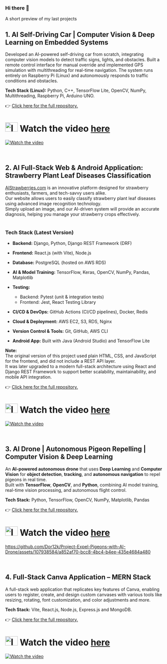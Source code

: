 
### Hi there 👋

<!--
**Dor12k/Dor12k** is a ✨ _special_ ✨ repository because its `README.md` (this file) appears on your GitHub profile.

Here are some ideas to get you started:

- 🔭 I’m currently working on ...
- 🌱 I’m currently learning ...
- 👯 I’m looking to collaborate on ...
- 🤔 I’m looking for help with ...
- 💬 Ask me about ...
- 📫 How to reach me: ...
- 😄 Pronouns: ...
- ⚡ Fun fact: ...
-->

A short preview of my last projects

## 1. AI Self-Driving Car | Computer Vision & Deep Learning on Embedded Systems

Developed an AI-powered self-driving car from scratch, integrating computer vision models to detect traffic signs, lights, and obstacles.
Built a remote control interface for manual override and implemented GPS simulation with multithreading for real-time navigation.
The system runs entirely on Raspberry Pi (Linux) and autonomously responds to traffic conditions and obstacles.

**Tech Stack (Linux):** Python, C++, TensorFlow Lite, OpenCV, NumPy, Multithreading, Raspberry Pi, Arduino UNO. 


👉 [Click here for the full repository.](https://github.com/Dor12k/Self-Driving-Car-RaspberryPi-CPP)

# <img width="40" height="30" alt="Image" src="https://github.com/user-attachments/assets/567d1706-facf-437a-aaca-9f82ccbe51dd" /> Watch the video [here](https://youtu.be/1vHhDjWunTw)




[![Watch the video](https://github.com/user-attachments/assets/7f4690b1-4221-4d37-945c-dd8631545ef5)](https://youtu.be/1vHhDjWunTw)

<br>

## 2. AI Full-Stack Web & Android Application: Strawberry Plant Leaf Diseases Classification

[AIStrawberries.com](https://www.aiStrawberries.com) is an innovative platform designed for strawberry enthusiasts, farmers, and tech-savvy users alike. <br>
Our website allows users to easily classify strawberry plant leaf diseases using advanced image recognition technology. <br>
Simply upload an image, and our AI-driven system will provide an accurate diagnosis, helping you manage your strawberry crops effectively. 
<br><br>

### Tech Stack (Latest Version)

- **Backend:** Django, Python, Django REST Framework (DRF)
- **Frontend:** React.js (with Vite), Node.js
- **Database:** PostgreSQL (hosted on AWS RDS)
- **AI & Model Training:** TensorFlow, Keras, OpenCV, NumPy, Pandas, Matplotlib
- **Testing:** 
  - Backend: Pytest (unit & integration tests)
  - Frontend: Jest, React Testing Library
- **CI/CD & DevOps:** GitHub Actions (CI/CD pipelines), Docker, Redis
- **Cloud & Deployment:** AWS EC2, S3, RDS, Nginx
- **Version Control & Tools:** Git, GitHub, AWS CLI

- **Android App:** Built with Java (Android Studio) and TensorFlow Lite


**Note:**  
The original version of this project used plain HTML, CSS, and JavaScript for the frontend, and did not include a REST API layer.  
It was later upgraded to a modern full-stack architecture using React and Django REST Framework to support better scalability, maintainability, and mobile API integration.

👉 [Click here for the full repository.](https://github.com/Dor12k/Full-Stack-Strawberry-Disease-Classification)
<br>


# <img width="40" height="30" alt="Image" src="https://github.com/user-attachments/assets/567d1706-facf-437a-aaca-9f82ccbe51dd" /> Watch the video [here](https://www.youtube.com/watch?v=HJZ-G3RxmnA)

[![Watch the video](https://github.com/user-attachments/assets/2338cea4-dfdf-4e35-8dc0-f07ef569ef62)](https://www.youtube.com/watch?v=HJZ-G3RxmnA)

<br>

## 3. AI Drone | Autonomous Pigeon Repelling | Computer Vision & Deep Learning

An **AI-powered autonomous drone** that uses **Deep Learning** and **Computer Vision** for **object detection**, **tracking**, and **autonomous navigation** to repel pigeons in real time.  
Built with **TensorFlow**, **OpenCV**, and **Python**, combining AI model training, real-time vision processing, and autonomous flight control.

**Tech Stack:** Python, TensorFlow, OpenCV, NumPy, Matplotlib, Pandas

👉 [Click here for the full repository.](https://github.com/Dor12k/Project-Repel-Pigeons-with-AI-Drone)

# <img width="40" height="30" alt="Image" src="https://github.com/user-attachments/assets/567d1706-facf-437a-aaca-9f82ccbe51dd" /> Watch the video [here](https://youtu.be/1vHhDjWunTw)

https://github.com/Dor12k/Project-Expel-Pigeons-with-AI-Drone/assets/107938584/a852af70-bcc8-4bc4-b4ee-435e4684a480

<br>

## 4. Full-Stack Canva Application – MERN Stack

A full-stack web application that replicates key features of Canva, enabling users to register, create, and design custom canvases with various tools like resizing, rotating, font customization, and color adjustments  and more.

**Tech Stack:** Vite, React.js, Node.js, Express.js and MongoDB.

👉 [Click here for the full repository.](https://github.com/Dor12k/MERN-Canva-Project)

# <img width="40" height="30" alt="Image" src="https://github.com/user-attachments/assets/567d1706-facf-437a-aaca-9f82ccbe51dd" /> Watch the video [here](https://www.youtube.com/watch?v=CNZLmfk8YL8)

[![Watch the video](https://github.com/user-attachments/assets/e30160c1-5859-4af2-b89a-e0fd46efe78c)](https://www.youtube.com/watch?v=CNZLmfk8YL8)



